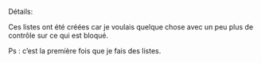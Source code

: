 Détails:

Ces listes ont été créées car je voulais quelque chose avec un peu plus de contrôle sur ce qui est bloqué. 

Ps :  c’est la première fois que je fais des listes.
